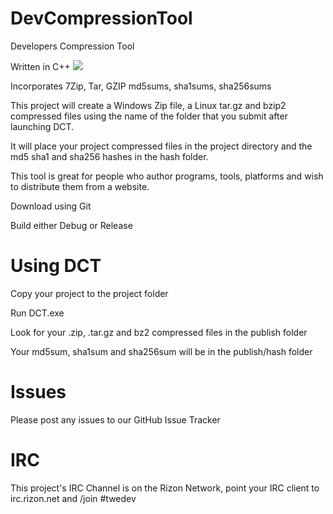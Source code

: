 # DevCompressionTool
Developers Compression Tool

Written in C++
<a href="https://ci.appveyor.com/project/Keldo/DevCompressionTool" target="_blank">
<img src="https://ci.appveyor.com/api/projects/status/kujhsqfb4hpbllnw?svg=true">
</a>

Incorporates 7Zip, Tar, GZIP md5sums, sha1sums, sha256sums

This project will create a Windows Zip file, a Linux tar.gz and bzip2 compressed files using the name of the folder that
you submit after launching DCT.

It will place your project compressed files in the project directory and the md5 sha1 and sha256 hashes in
the hash folder.

This tool is great for people who author programs, tools, platforms and wish to distribute them from a website.

Download using Git

Build either Debug or Release

# Using DCT
 Copy your project to the project folder
 
 Run DCT.exe
 
 Look for your .zip, .tar.gz and bz2 compressed files in the publish folder
 
Your md5sum, sha1sum and sha256sum will be in the publish/hash folder

# Issues
Please post any issues to our GitHub Issue Tracker

# IRC
This project's IRC Channel is on the Rizon Network, point your IRC client to irc.rizon.net and /join #twedev
